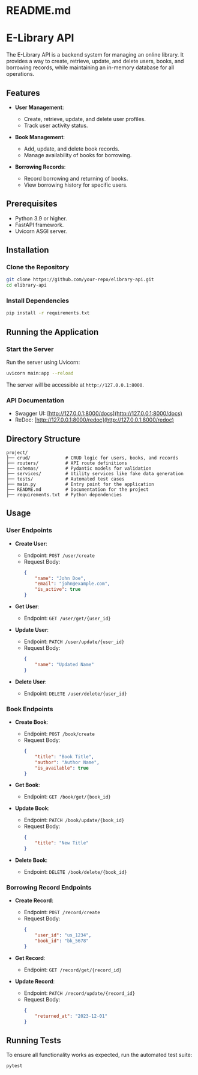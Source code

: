# README.md

# E-Library API

The E-Library API is a backend system for managing an online library. It provides a way to create, retrieve, update, and delete users, books, and borrowing records, while maintaining an in-memory database for all operations.

## Features

- **User Management**:
  - Create, retrieve, update, and delete user profiles.
  - Track user activity status.

- **Book Management**:
  - Add, update, and delete book records.
  - Manage availability of books for borrowing.

- **Borrowing Records**:
  - Record borrowing and returning of books.
  - View borrowing history for specific users.

## Prerequisites

- Python 3.9 or higher.
- FastAPI framework.
- Uvicorn ASGI server.

## Installation

### Clone the Repository

```bash
git clone https://github.com/your-repo/elibrary-api.git
cd elibrary-api
```

### Install Dependencies

```bash
pip install -r requirements.txt
```

## Running the Application

### Start the Server

Run the server using Uvicorn:

```bash
uvicorn main:app --reload
```

The server will be accessible at `http://127.0.0.1:8000`.

### API Documentation

- Swagger UI: [http://127.0.0.1:8000/docs](http://127.0.0.1:8000/docs)
- ReDoc: [http://127.0.0.1:8000/redoc](http://127.0.0.1:8000/redoc)

## Directory Structure

```plaintext
project/
├── crud/             # CRUD logic for users, books, and records
├── routers/          # API route definitions
├── schemas/          # Pydantic models for validation
├── services/         # Utility services like fake data generation
├── tests/            # Automated test cases
├── main.py           # Entry point for the application
├── README.md         # Documentation for the project
├── requirements.txt  # Python dependencies
```

## Usage

### User Endpoints

- **Create User**:
  - Endpoint: `POST /user/create`
  - Request Body:
    ```json
    {
        "name": "John Doe",
        "email": "john@example.com",
        "is_active": true
    }
    ```

- **Get User**:
  - Endpoint: `GET /user/get/{user_id}`

- **Update User**:
  - Endpoint: `PATCH /user/update/{user_id}`
  - Request Body:
    ```json
    {
        "name": "Updated Name"
    }
    ```

- **Delete User**:
  - Endpoint: `DELETE /user/delete/{user_id}`

### Book Endpoints

- **Create Book**:
  - Endpoint: `POST /book/create`
  - Request Body:
    ```json
    {
        "title": "Book Title",
        "author": "Author Name",
        "is_available": true
    }
    ```

- **Get Book**:
  - Endpoint: `GET /book/get/{book_id}`

- **Update Book**:
  - Endpoint: `PATCH /book/update/{book_id}`
  - Request Body:
    ```json
    {
        "title": "New Title"
    }
    ```

- **Delete Book**:
  - Endpoint: `DELETE /book/delete/{book_id}`

### Borrowing Record Endpoints

- **Create Record**:
  - Endpoint: `POST /record/create`
  - Request Body:
    ```json
    {
        "user_id": "us_1234",
        "book_id": "bk_5678"
    }
    ```

- **Get Record**:
  - Endpoint: `GET /record/get/{record_id}`

- **Update Record**:
  - Endpoint: `PATCH /record/update/{record_id}`
  - Request Body:
    ```json
    {
        "returned_at": "2023-12-01"
    }
    ```

## Running Tests

To ensure all functionality works as expected, run the automated test suite:

```bash
pytest
```